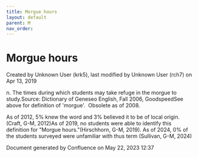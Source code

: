 ```yaml
---
title: Morgue hours
layout: default
parent: M
nav_order:
---
```


# Morgue hours

Created by  Unknown User (krk5), last modified by  Unknown User (rch7) on Apr 13, 2019

n. The times during which students may take refuge in the morgue to study.Source: Dictionary of Geneseo English, Fall 2006, GoodspeedSee above for definition of 'morgue'.  Obsolete as of 2008.

As of 2012, 5% knew the word and 3% believed it to be of local origin.(Craft, G-M, 2012)As of 2019, no students were able to identify this definition for &quot;Morgue hours.&quot;(Hirschhorn, G-M, 2019). As of 2024, 0% of the students surveyed were unfamiliar with thus term (Sullivan, G-M, 2024)

Document generated by Confluence on May 22, 2023 12:37


